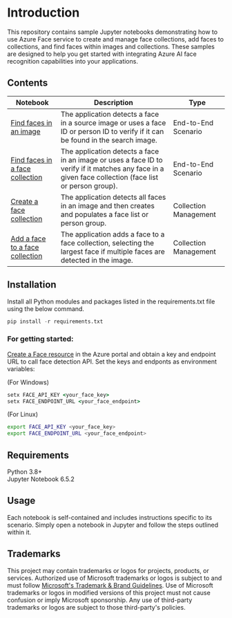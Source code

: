 
# Introduction

This repository contains sample Jupyter notebooks demonstrating how to use Azure Face service to create and manage face collections, add faces to collections, and find faces within images and collections. These samples are designed to help you get started with integrating Azure AI face recognition capabilities into your applications.

## Contents
| Notebook | Description | Type |
|----------|-------------|-------|
| [Find faces in an image](find_faces_in_image.ipynb) | The application detects a face in a source image or uses a face ID or person ID to verify if it can be found in the search image. | End-to-End Scenario |
| [Find faces in a face collection](find_faces_in_collection.ipynb) | The application detects a face in an image or uses a face ID to verify if it matches any face in a given face collection (face list or person group). | End-to-End Scenario |
| [Create a face collection](create_face_collection.ipynb) | The application detects all faces in an image and then creates and populates a face list or person group. | Collection Management |
| [Add a face to a face collection](add_face_to_collection.ipynb) |  The application adds a face to a face collection, selecting the largest face if multiple faces are detected in the image. | Collection Management |

## Installation
Install all Python modules and packages listed in the requirements.txt file using the below command.

```python
pip install -r requirements.txt
```

### For getting started:
[Create a Face resource](https://portal.azure.com/#create/Microsoft.CognitiveServicesFace) in the Azure portal and obtain a key and endpoint URL to call face detection API. Set the keys and endponts as environment variables:

(For Windows)

```cmd
setx FACE_API_KEY <your_face_key>
setx FACE_ENDPOINT_URL <your_face_endpoint>
```

(For Linux)

```bash
export FACE_API_KEY <your_face_key>
export FACE_ENDPOINT_URL <your_face_endpoint>
```


## Requirements
Python 3.8+ <br>
Jupyter Notebook 6.5.2


## Usage

Each notebook is self-contained and includes instructions specific to its scenario. Simply open a notebook in Jupyter and follow the steps outlined within it.

## Trademarks

This project may contain trademarks or logos for projects, products, or services. Authorized use of Microsoft 
trademarks or logos is subject to and must follow 
[Microsoft's Trademark & Brand Guidelines](https://www.microsoft.com/en-us/legal/intellectualproperty/trademarks/usage/general).
Use of Microsoft trademarks or logos in modified versions of this project must not cause confusion or imply Microsoft sponsorship.
Any use of third-party trademarks or logos are subject to those third-party's policies.